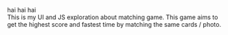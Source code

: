 hai hai hai
<br>
This is my UI and JS exploration about matching game.
This game aims to get the highest score and fastest time by matching the same cards / photo.